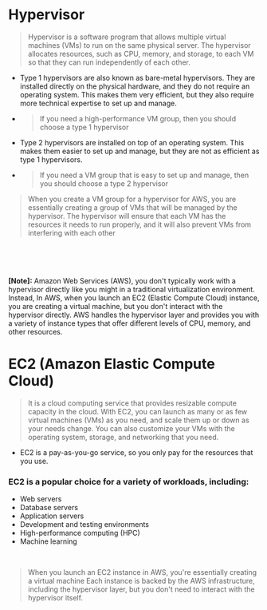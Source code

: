 # Hypervisor

> Hypervisor is a software program that allows multiple virtual machines (VMs) to run on the same physical server. The hypervisor allocates resources, such as CPU, memory, and storage, to each VM so that they can run independently of each other.

* Type 1 hypervisors are also known as bare-metal hypervisors. They are installed directly on the physical hardware, and they do not require an operating system. This makes them very efficient, but they also require more technical expertise to set up and manage.
* > If you need a high-performance VM group, then you should choose a type 1 hypervisor
* Type 2 hypervisors are installed on top of an operating system. This makes them easier to set up and manage, but they are not as efficient as type 1 hypervisors.
* > If you need a VM group that is easy to set up and manage, then you should choose a type 2 hypervisor

> When you create a VM group for a hypervisor for AWS, you are essentially creating a group of VMs that will be managed by the hypervisor. The hypervisor will ensure that each VM has the resources it needs to run properly, and it will also prevent VMs from interfering with each other

<br/>
<br/>
<br/>

__[Note]:__ Amazon Web Services (AWS), you don't typically work with a hypervisor directly like you might in a traditional virtualization environment. Instead, In AWS, when you launch an EC2 (Elastic Compute Cloud) instance, you are creating a virtual machine, but you don't interact with the hypervisor directly. AWS handles the hypervisor layer and provides you with a variety of instance types that offer different levels of CPU, memory, and other resources.

# EC2 (Amazon Elastic Compute Cloud)

> It is a cloud computing service that provides resizable compute capacity in the cloud. With EC2, you can launch as many or as few virtual machines (VMs) as you need, and scale them up or down as your needs change. You can also customize your VMs with the operating system, storage, and networking that you need.
* EC2 is a pay-as-you-go service, so you only pay for the resources that you use.

### EC2 is a popular choice for a variety of workloads, including:
* Web servers
* Database servers
* Application servers
* Development and testing environments
* High-performance computing (HPC)
* Machine learning

<br/>

> When you launch an EC2 instance in AWS, you're essentially creating a virtual machine
> Each instance is backed by the AWS infrastructure, including the hypervisor layer, but you don't need to interact with the hypervisor itself.


